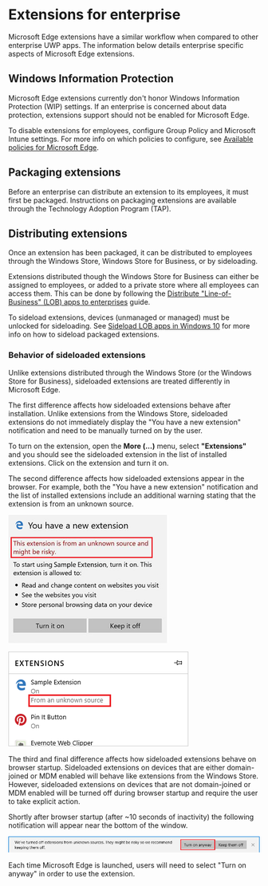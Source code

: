 # Extensions for enterprise
Microsoft Edge extensions have a similar workflow when compared to other enterprise UWP apps. The information below details enterprise specific aspects of Microsoft Edge extensions.


## Windows Information Protection
Microsoft Edge extensions currently don't honor Windows Information Protection (WIP) settings. If an enterprise is concerned about data protection, extensions support should not be enabled for Microsoft Edge.

To disable extensions for employees, configure Group Policy and Microsoft Intune settings. For more info on which policies to configure, see [Available policies for Microsoft Edge](https://technet.microsoft.com/en-us/itpro/microsoft-edge/available-policies).


## Packaging extensions

Before an enterprise can distribute an extension to its employees, it must first be packaged. Instructions on packaging extensions are available through the Technology Adoption Program (TAP).


## Distributing extensions

Once an extension has been packaged, it can be distributed to employees through the Windows Store, Windows Store for Business, or by sideloading.

Extensions distributed though the Windows Store for Business can either be assigned to employees, or added to a private store where all employees can access them. This can be done by following the [Distribute "Line-of-Business" (LOB) apps to enterprises](https://msdn.microsoft.com/windows/uwp/publish/distribute-lob-apps-to-enterprises) guide.

To sideload extensions, devices (unmanaged or managed) must be unlocked for sideloading. See [Sideload LOB apps in Windows 10](https://technet.microsoft.com/itpro/windows/deploy/sideload-apps-in-windows-10) for more info on how to sideload packaged extensions.


### Behavior of sideloaded extensions

Unlike extensions distributed through the Windows Store (or the Windows Store for Business), sideloaded extensions are treated differently in Microsoft Edge.

The first difference affects how sideloaded extensions behave after installation. Unlike extensions from the Windows Store, sideloaded extensions do not immediately display the "You have a new extension" notification and need to be manually turned on by the user.

To turn on the extension, open the **More (...)** menu, select **"Extensions"** and you should see the sideloaded extension in the list of installed extensions. Click on the extension and turn it on.

The second difference affects how sideloaded extensions appear in the browser. For example, both the "You have a new extension" notification and the list of installed extensions include an additional warning stating that the extension is from an unknown source.

![sideload warning 1](../media/sideload-permissionflyout.PNG)

![sideload warning 2](../media/sideload-l1warning.PNG)

The third and final difference affects how sideloaded extensions behave on browser startup. Sideloaded extensions on devices that are either domain-joined or MDM enabled will behave like extensions from the Windows Store. However, sideloaded extensions on devices that are not domain-joined or MDM enabled will be turned off during browser startup and require the user to take explicit action.

Shortly after browser startup (after ~10 seconds of inactivity) the following notification will appear near the bottom of the window.

![sideload notification](../media/sideload-scareUI.PNG)

Each time Microsoft Edge is launched, users will need to select "Turn on anyway" in order to use the extension.
